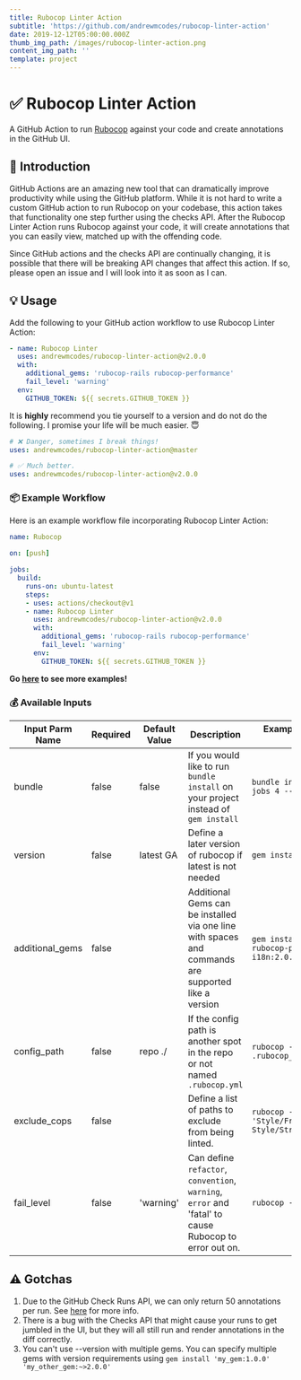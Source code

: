 ```yaml
---
title: Rubocop Linter Action
subtitle: 'https://github.com/andrewmcodes/rubocop-linter-action'
date: 2019-12-12T05:00:00.000Z
thumb_img_path: /images/rubocop-linter-action.png
content_img_path: ''
template: project
---
```

# :white_check_mark: Rubocop Linter Action

A GitHub Action to run [Rubocop](https://github.com/rubocop-hq/rubocop) against your code and create annotations in the GitHub UI.

## :page_facing_up: Introduction

GitHub Actions are an amazing new tool that can dramatically improve productivity while using the GitHub platform. While it is not hard to write a custom GitHub action to run Rubocop on your codebase, this action takes that functionality one step further using the checks API. After the Rubocop Linter Action runs Rubocop against your code, it will create annotations that you can easily view, matched up with the offending code.

Since GitHub actions and the checks API are continually changing, it is possible that there will be breaking API changes that affect this action. If so, please open an issue and I will look into it as soon as I can.

## :bulb: Usage

Add the following to your GitHub action workflow to use Rubocop Linter Action:

```yaml
- name: Rubocop Linter
  uses: andrewmcodes/rubocop-linter-action@v2.0.0
  with:
    additional_gems: 'rubocop-rails rubocop-performance'
    fail_level: 'warning'
  env:
    GITHUB_TOKEN: ${{ secrets.GITHUB_TOKEN }}
```

It is **highly** recommend you tie yourself to a version and do not do the following. I promise your life will be much easier. 😇

```yml
# ❌ Danger, sometimes I break things!
uses: andrewmcodes/rubocop-linter-action@master

# ✅ Much better.
uses: andrewmcodes/rubocop-linter-action@v2.0.0
```

### :package: Example Workflow

Here is an example workflow file incorporating Rubocop Linter Action:

```yaml
name: Rubocop

on: [push]

jobs:
  build:
    runs-on: ubuntu-latest
    steps:
    - uses: actions/checkout@v1
    - name: Rubocop Linter
      uses: andrewmcodes/rubocop-linter-action@v2.0.0
      with:
        additional_gems: 'rubocop-rails rubocop-performance'
        fail_level: 'warning'
      env:
        GITHUB_TOKEN: ${{ secrets.GITHUB_TOKEN }}
```

**Go [here](https://github.com/andrewmcodes/rubocop-linter-action-playground/blob/master/.github/workflows/test.yml) to see more examples!**

### :moneybag: Available Inputs

| **Input Parm Name** | **Required** | **Default Value** | **Description**                                                                                       | **Examples of Equivalent Local Commands**                                  |
| ------------------- | ------------ | ----------------- | ----------------------------------------------------------------------------------------------------- | -------------------------------------------------------------------------- |
| bundle              | false        | false             | If you would like to run `bundle install` on your project instead of `gem install`                    | `bundle install --deployment --jobs 4 --retry 3`                           |
| version             | false        | latest GA         | Define a later version of rubocop if latest is not needed                                             | `gem install rubocop -v 0.76.0`                                            |
| additional_gems     | false        |                   | Additional Gems can be installed via one line with spaces and commands are supported like a version   | `gem install rubocop-rails rubocop-performance 'rubocop-i18n:2.0.0'`         |
| config_path         | false        | repo ./           | If the config path is another spot in the repo or not named `.rubocop.yml`                            | `rubocop -c .rubocop_config_test.yml`                                      |
| exclude_cops        | false        |                   | Define a list of paths to exclude from being linted.                                                  | `rubocop --except 'Style/FrozenStringLiteralComment Style/StringLiterals'` |
| fail_level          | false        | 'warning'         | Can define `refactor`, `convention`, `warning`, `error` and 'fatal' to cause Rubocop to error out on. | `rubocop --fail-level 'warning'`                                           |

## :warning: Gotchas

1. Due to the GitHub Check Runs API, we can only return 50 annotations per run. See [here](https://developer.github.com/v3/checks/runs/#output-object) for more info.
2. There is a bug with the Checks API that might cause your runs to get jumbled in the UI, but they will all still run and render annotations in the diff correctly.
3. You can't use --version with multiple gems. You can specify multiple gems with version requirements using `gem install 'my_gem:1.0.0' 'my_other_gem:~>2.0.0'`
